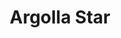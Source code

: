 ---
title: Argolla Star
date: 
draft: false

# descripcion
description : Argolla microcubic con estrellita

materials: Plata 925

color: Plateado

dimensions: 2,4cm (largo)

code: 01-11-0075

type: "Aros"

categories: []

price: $7.590,00

price_eftvo: $6.450,00

# Images
# first image will be shown in the product page
images:
  # - image: "images/path_to_image"
  # La ubicacion de las imagenes es imagenes/Aros/Aros.Argollas/01-11-0075-argolla-star
  - image: "./images/aros/argollas/01-11-0075-argolla-microcubic-con-estrellita_a.JPG"
  - image: "./images/aros/argollas/01-11-0075-argolla-microcubic-con-estrellita_b.JPG"
---